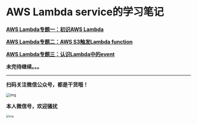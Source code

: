 # AWS Lambda service的学习笔记

**[AWS Lambda专题一：初识AWS Lambda](https://github.com/muncleben/aws-lambda/blob/master/AWS%20Lambda%E4%B8%93%E9%A2%98%E4%B8%80%EF%BC%9A%E5%88%9D%E8%AF%86AWS%20Lambda.md)**

**[AWS Lambda专题二：AWS S3触发Lambda function](https://github.com/muncleben/aws-lambda/blob/master/AWS%20Lambda%E4%B8%93%E9%A2%98%E4%BA%8C%EF%BC%9AAWS%20S3%E8%A7%A6%E5%8F%91Lambda%20function.md)**

**[AWS Lambda专题三：认识Lambda中的event](https://github.com/muncleben/aws-lambda/blob/master/AWS%20Lambda%E4%B8%93%E9%A2%98%E4%B8%89%EF%BC%9A%E8%AE%A4%E8%AF%86Lambda%E4%B8%AD%E7%9A%84event.md)**



**未完待继续。。。**

------

**扫码关注微信公众号，都是干货哦！**

<img src="https://mmbiz.qpic.cn/mmbiz_jpg/cK5sfXRSz7okdsnITS1Lnic2ZGUgJhH3ALTmH2Y6fWNtqEvV4ibpMFoDf55qa7YdXXXob7g0rwkpyOCrZxZqrGIA/640?wx_fmt=jpeg&amp;tp=webp&amp;wxfrom=5&amp;wx_lazy=1&amp;wx_co=1" alt="img" style="zoom: 67%;" />

**本人微信号，欢迎骚扰**

<img src="https://mmbiz.qpic.cn/mmbiz_jpg/cK5sfXRSz7r7ibqMicA3tJdCibzsBCBuPkyYTNoaTSY9YgOeurq5cicriahfyjia36TyaonEeVuueAGIMe9p4HwqCKWg/640?wx_fmt=jpeg&amp;tp=webp&amp;wxfrom=5&amp;wx_lazy=1&amp;wx_co=1" alt="img" style="zoom: 50%;" />

